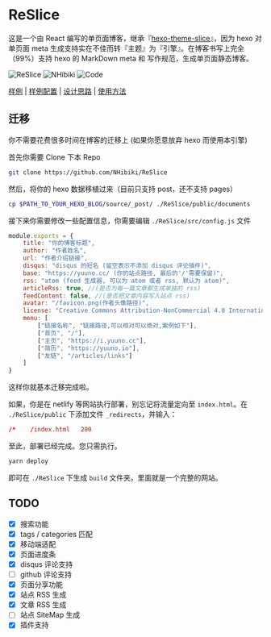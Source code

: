 # ReSlice

这是一个由 React 编写的单页面博客，继承『[hexo-theme-slice](https://github.com/NHibiki/hexo-theme-slice)』，因为 hexo 对单页面 meta 生成支持实在不佳而转『主题』为『引擎』。在博客书写上完全（99%）支持 hexo 的 MarkDown meta 和 写作规范，生成单页面静态博客。

![ReSlice](https://img.shields.io/badge/Driven%20By-React%2016-ff4500.svg?style=flat-square)
![NHibiki](https://img.shields.io/badge/Author-NHibiki-40aa00.svg?style=flat-square)
![Code](https://img.shields.io/badge/Code%20With-<3-ff0000.svg?style=flat-square)

[样例](https://yuuno.cc) | [样例配置](https://github.com/NHibiki/blog) | [设计思路](https://yuuno.cc/articles/why-drop-hexo) | [使用方法](https://github.com/NHibiki/ReSlice#使用方法)

## 迁移

你不需要花费很多时间在博客的迁移上 (如果你愿意放弃 hexo 而使用本引擎)

首先你需要 Clone 下本 Repo

```sh
git clone https://github.com/NHibiki/ReSlice
```

然后，将你的 hexo 数据移植过来（目前只支持 post，还不支持 pages）

```sh
cp $PATH_TO_YOUR_HEXO_BLOG/source/_post/ ./ReSlice/public/documents
```

接下来你需要修改一些配置信息，你需要编辑 `./ReSlice/src/config.js` 文件

```javascript
module.exports = {
    title: "你的博客标题",
    author: "作者姓名",
    url: "作者介绍链接",
    disqus: "disqus 的短名 (留空表示不添加 disqus 评论插件)",
    base: "https://yuuno.cc/ (你的站点路径, 最后的'/'需要保留)",
    rss: "atom (feed 生成器, 可以为 atom 或者 rss, 默认为 atom)",
    articleRss: true, //(是否为每一篇文章都生成单独的 rss)
    feedContent: false, //(是否把文章内容写入站点 rss)
    avatar: "/favicon.png(作者头像路径)",
    license: "Creative Commons Attribution-NonCommercial 4.0 International License(你的版权解释)",
    menu: [
        ["链接名称", "链接路径,可以相对可以绝对,案例如下"],
        ["首页", "/"],
        ["主页", "https://i.yuuno.cc"],
        ["简历", "https://yuuno.io"],
        ["友链", "/articles/links"]
    ]
}
```

这样你就基本迁移完成啦。

如果，你是在 netlify 等网站执行部署，别忘记将流量定向至 `index.html`。在 `./ReSlice/public` 下添加文件 `_redirects`，并输入：

```conf
/*    /index.html   200
```

至此，部署已经完成。您只需执行。

```sh
yarn deploy
```

即可在 `./ReSlice` 下生成 `build` 文件夹。里面就是一个完整的网站。


## TODO

- [x] 搜索功能
- [x] tags / categories 匹配
- [x] 移动端适配
- [x] 页面进度条
- [x] disqus 评论支持
- [ ] github 评论支持
- [x] 页面分享功能
- [x] 站点 RSS 生成
- [x] 文章 RSS 生成
- [ ] 站点 SiteMap 生成
- [x] 插件支持
